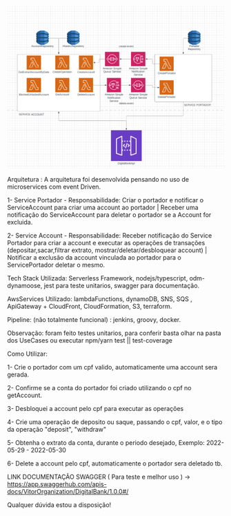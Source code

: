 
![alt_text](https://github.com/stelmastchuk/ServicePortador/blob/main/arquitetura.png)

Arquitetura :
A arquitetura foi desenvolvida pensando no uso de microservices com event Driven.


1- Service Portador - Responsabilidade: Criar o portador e notificar o ServiceAccount para criar uma account ao portador | Receber uma notificação do ServiceAccount para deletar o portador se a Account for excluida.


2- Service Account - Responsabilidade: Receber notificação do Service Portador para criar a account e executar as operações de transações (depositar,sacar,filtrar extrato, mostrar/deletar/desbloquear account) | Notificar a exclusão da account vinculada ao portador para o ServicePortador deletar o mesmo.



Tech Stack Utilizada: Serverless Framework, nodejs/typescript, odm-dynamoose, jest para teste unitarios, swagger para documentação.


AwsServices Utilizado: lambdaFunctions, dynamoDB, SNS, SQS , ApiGateway + CloudFront, CloudFormation, S3, terraform.


Pipeline: (não totalmente funcional) : jenkins, groovy, docker.


Observação: foram feito testes unitarios, para conferir basta olhar na pasta dos UseCases ou executar npm/yarn test || test-coverage 


Como Utilizar:

1- Crie o portador com um cpf valido, automaticamente uma account sera gerada.

2- Confirme se a conta do portador foi criado utilizando o cpf no getAccount.

3- Desbloquei a account pelo cpf para executar as operações

4- Crie uma operação de deposito ou saque, passando o cpf, valor, e o tipo da operação "deposit", "withdraw"

5- Obtenha o extrato da conta, durante o periodo desejado, Exemplo:  2022-05-29 - 2022-05-30 

6- Delete a account pelo cpf, automaticamente o portador sera deletado tb.


LINK DOCUMENTAÇÃO SWAGGER ( Para teste e melhor uso ) -> https://app.swaggerhub.com/apis-docs/VitorOrganization/DigitalBank/1.0.0#/




Qualquer dúvida estou a disposição!











 
